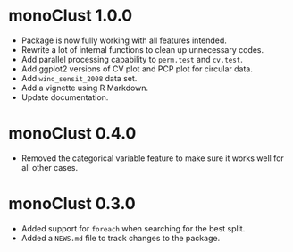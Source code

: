 # monoClust 1.0.0

* Package is now fully working with all features intended.
* Rewrite a lot of internal functions to clean up unnecessary codes.
* Add parallel processing capability to `perm.test` and `cv.test`.
* Add ggplot2 versions of CV plot and PCP plot for circular data.
* Add `wind_sensit_2008` data set.
* Add a vignette using R Markdown.
* Update documentation.

# monoClust 0.4.0

* Removed the categorical variable feature to make sure it works well for all 
other cases.

# monoClust 0.3.0

* Added support for `foreach` when searching for the best split.
* Added a `NEWS.md` file to track changes to the package.

